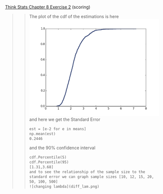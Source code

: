 [Think Stats Chapter 8 Exercise 2](http://greenteapress.com/thinkstats2/html/thinkstats2009.html#toc77) (scoring)

>> The plot of the cdf of the estimations is here
>> ![exp estimation](exponential_est_plot.png)
>> and here we get the 
>> Standard Error
>> ```
>> est = [e-2 for e in means]
>> np.mean(est)
>> 0.2446
>> ```
>> and the 
>> 90% confidence interval
>> ```
>> cdf.Percentile(5)
>> cdf.Percentile(95)
>> [1.31,3.68]
>> and to see the relationship of the sample size to the standard error we can graph sample sizes [10, 12, 15, 20, 50, 100, 500]
>> ![changing lambda](diff_lam.png)

